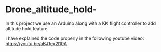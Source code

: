 # Drone_altitude_hold-
In this project we use an Arduino along with a KK flight controller to  add altitude hold feature.

I have explained the code properly in the following youtube video: https://youtu.be/aBJ1ex2l10A
